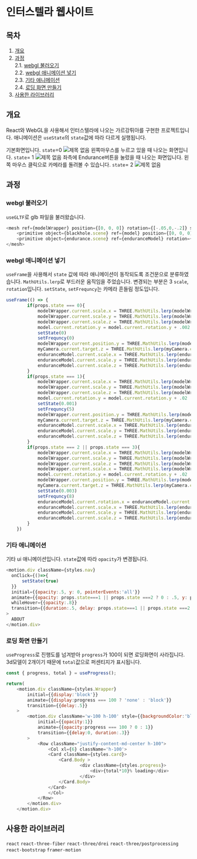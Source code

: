 # 인터스텔라 웹사이트

## 목차
1. [개요](#개요)  
2. [과정](#과정)  
  2.1. [webgl 불러오기](#webgl-불러오기)  
  2.2. [webgl 애니메이션 넣기](#webgl-애니메이션-넣기)  
  2.3. [기타 애니메이션](#기타-애니메이션)  
  2.4. [로딩 화면 만들기](#로딩-화면-만들기)  
3. [사용한 라이브러리](#사용한-라이브러리)  

## 개요
React와 WebGL을 사용해서 인터스텔라에 나오는 가르강튀아를 구현한 프로젝트입니다. 애니메이션은 `useState`의 `state`값에 따라 다르게 실행됩니다.

기본화면입니다. `state`=0
![제목 없음](https://user-images.githubusercontent.com/37141223/146590606-14c217b9-d8a3-4526-9a1c-6dc0a33d2a55.png)
왼쪽마우스를 누르고 있을 때 나오는 화면입니다. `state`= 1
![제목 없음](https://user-images.githubusercontent.com/37141223/146594542-f282959d-91f3-42b5-9603-dfac012d2a88.png)
좌측에 Endurance버튼을 눌렀을 때 나오는 화면입니다. 왼쪽 마우스 클릭으로 카메라를 돌려볼 수 있습니다. `state`= 2
![제목 없음](https://user-images.githubusercontent.com/37141223/146599635-84af71f9-6fea-40c1-8c58-4cff861a6056.png)

## 과정
### webgl 불러오기
`useGLTF`로 glb 파일을 불러왔습니다.
```javascript
<mesh ref={modelWrapper} position={[0, 0, 0]} rotation={[-.05,0,-.2]} scale={.5} opacity={0} transparent>
    <primitive object={blackhole.scene} ref={model} position={[0, 0, 0]} />
    <primitive object={endurance.scene} ref={enduranceModel} rotation={[0,0,1.6]} position={[0, .1, -12.5]} scale={0}/>
</mesh>
```
### webgl 애니메이션 넣기
`useFrame`을 사용해서 `state` 값에 따라 애니메이션이 동작되도록 조건문으로 분류하였습니다. `MathUtils.lerp`로 부드러운 움직임을 주었습니다. 변경되는 부분은 3 `scale`, `rotation`입니다. `setState`, `setFrequncy`는 카메라 흔들림 정도입니다.
```javascript
useFrame(() => {
        if(props.state === 0){
            modelWrapper.current.scale.x = THREE.MathUtils.lerp(modelWrapper.current.scale.x, .5, .05)
            modelWrapper.current.scale.y = THREE.MathUtils.lerp(modelWrapper.current.scale.y, .5, .05)
            modelWrapper.current.scale.z = THREE.MathUtils.lerp(modelWrapper.current.scale.z, .5, .05)
            model.current.rotation.y = model.current.rotation.y + .002
            setState(0)
            setFrequncy(0)
            modelWrapper.current.position.y = THREE.MathUtils.lerp(modelWrapper.current.position.y, 0, .05)
            myCamera.current.target.z = THREE.MathUtils.lerp(myCamera.current.target.z, 0, .1)
            enduranceModel.current.scale.x = THREE.MathUtils.lerp(enduranceModel.current.scale.x, 0, .05)
            enduranceModel.current.scale.y = THREE.MathUtils.lerp(enduranceModel.current.scale.y, 0, .05)
            enduranceModel.current.scale.z = THREE.MathUtils.lerp(enduranceModel.current.scale.z, 0, .05)
        }
        if(props.state === 1){
            modelWrapper.current.scale.x = THREE.MathUtils.lerp(modelWrapper.current.scale.x, 1, .05)
            modelWrapper.current.scale.y = THREE.MathUtils.lerp(modelWrapper.current.scale.y, 1, .05)
            modelWrapper.current.scale.z = THREE.MathUtils.lerp(modelWrapper.current.scale.z, 1, .05)
            model.current.rotation.y = model.current.rotation.y + .02
            setState(0.001)
            setFrequncy(5)
            modelWrapper.current.position.y = THREE.MathUtils.lerp(modelWrapper.current.position.y, 0, .05)
            myCamera.current.target.z = THREE.MathUtils.lerp(myCamera.current.target.z, 0, .1)
            enduranceModel.current.scale.x = THREE.MathUtils.lerp(enduranceModel.current.scale.x, 0, .05)
            enduranceModel.current.scale.y = THREE.MathUtils.lerp(enduranceModel.current.scale.y, 0, .05)
            enduranceModel.current.scale.z = THREE.MathUtils.lerp(enduranceModel.current.scale.z, 0, .05)
        }
        if(props.state === 2 || props.state === 3){
            modelWrapper.current.scale.x = THREE.MathUtils.lerp(modelWrapper.current.scale.x, 1.2, .01)
            modelWrapper.current.scale.y = THREE.MathUtils.lerp(modelWrapper.current.scale.y, 1.2, .01)
            modelWrapper.current.scale.z = THREE.MathUtils.lerp(modelWrapper.current.scale.z, 1.2, .01)
            modelWrapper.current.scale.x = THREE.MathUtils.lerp(modelWrapper.current.scale.x, 1.2, .01)
            model.current.rotation.y = model.current.rotation.y + .02
            modelWrapper.current.position.y = THREE.MathUtils.lerp(modelWrapper.current.position.y, .7, .05)
            myCamera.current.target.z = THREE.MathUtils.lerp(myCamera.current.target.z, -15, .015)
            setState(0.003)
            setFrequncy(8)
            enduranceModel.current.rotation.x = enduranceModel.current.rotation.x + .05
            enduranceModel.current.scale.x = THREE.MathUtils.lerp(enduranceModel.current.scale.x, .005, .01)
            enduranceModel.current.scale.y = THREE.MathUtils.lerp(enduranceModel.current.scale.y, .005, .01)
            enduranceModel.current.scale.z = THREE.MathUtils.lerp(enduranceModel.current.scale.z, .005, .01)
        }
    })
```
### 기타 애니메이션
기타 ui 애니메이션입니다. `state`값에 따라 `opacity`가 변경됩니다.
```javascript
<motion.div className={styles.nav}
  onClick={()=>{
      setState(true)
  }}
  initial={{opacity:.5, y: 0, pointerEvents:'all'}}
  animate={{opacity: props.state===1 || props.state ===2 ? 0 : .5, y: props.state===1 || props.state ===2 ? 10 : 0, pointerEvents: props.state===1 || props.state ===2 ? 'none' : 'all'}}
  whileHover={{opacity:.8}}
  transition={{duration:.5, delay: props.state===1 || props.state ===2 ? 0 : .4 ,type:'spring'}}
>
  ABOUT
</motion.div>
```
### 로딩 화면 만들기
`useProgress`로 진행도를 넘겨받아 `progress`가 100이 되면 로딩화면이 사라집니다. 3d모델이 2개이기 때문에 `total`값으로 퍼센티지가 표시됩니다.

```javascript
const { progress, total } = useProgress();

return(
    <motion.div className={styles.Wrapper}
        initial={{display:'block'}}
        animate={{display:progress === 100 ? 'none' : 'block'}}
        transition={{delay:.5}}
    >
        <motion.div className='w-100 h-100' style={{backgroundColor:'black'}}
            initial={{opacity:1}}
            animate={{opacity:progress === 100 ? 0 : 1}}
            transition={{delay:0, duration:.3}}
        >
            <Row className="justify-content-md-center h-100">
                <Col xl={6} className='h-100'>
                <Card className={styles.card}>
                    <Card.Body >
                            <div className={styles.progress}>
                                <div>{total*10}% loading</div>
                            </div>
                    </Card.Body>
                </Card>
                </Col>
            </Row>
        </motion.div>
    </motion.div>
```

## 사용한 라이브러리
`react` `react-three-fiber` `react-three/drei` `react-three/postprocessing` `react-bootstrap` `framer-motion`
